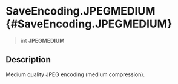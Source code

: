 SaveEncoding.JPEGMEDIUM {#SaveEncoding.JPEGMEDIUM}
=======================

> int **JPEGMEDIUM**

Description
-----------

Medium quality JPEG encoding (medium compression).
